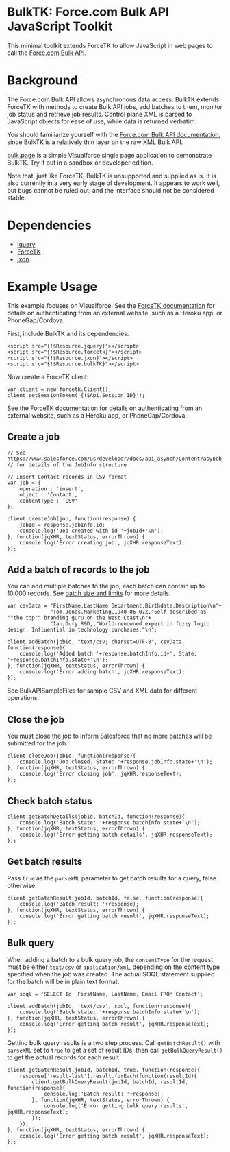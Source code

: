 BulkTK: Force.com Bulk API JavaScript Toolkit
=============================================

This minimal toolkit extends ForceTK to allow JavaScript in web pages to call the [Force.com Bulk API](https://www.salesforce.com/us/developer/docs/api_asynch/).

Background
==========

The Force.com Bulk API allows asynchronous data access. BulkTK extends ForceTK with methods to create Bulk API jobs, add batches to them, monitor job status and retrieve job results. Control plane XML is parsed to JavaScript objects for ease of use, while data is returned verbatim.

You should familiarize yourself with the [Force.com Bulk API documentation](https://www.salesforce.com/us/developer/docs/api_asynch/), since BulkTK is a relatively thin layer on the raw XML Bulk API.

[bulk.page](https://github.com/developerforce/Force.com-JavaScript-REST-Toolkit/blob/master/bulk.page) is a simple Visualforce single page application to demonstrate BulkTK. Try it out in a sandbox or developer edition.

Note that, just like ForceTK, BulkTK is unsupported and supplied as is. It is also currently in a very early stage of development. It appears to work well, but bugs cannot be ruled out, and the interface should not be considered stable.

Dependencies
============

 *  [jquery](http://jquery.com/)
 *  [ForceTK](https://github.com/developerforce/Force.com-JavaScript-REST-Toolkit)
 *  [jxon](https://github.com/wireload/Ratatosk/blob/master/jxon.js)

Example Usage
=============

This example focuses on Visualforce. See the [ForceTK documentation](https://github.com/developerforce/Force.com-JavaScript-REST-Toolkit) for details on authenticating from an external website, such as a Heroku app, or PhoneGap/Cordova.

First, include BulkTK and its dependencies:

    <script src="{!$Resource.jquery}"></script>
    <script src="{!$Resource.forcetk}"></script>
    <script src="{!$Resource.jxon}"></script>
    <script src="{!$Resource.bulkTK}"></script>

Now create a ForceTK client:

    var client = new forcetk.Client();
    client.setSessionToken('{!$Api.Session_ID}');

See the [ForceTK documentation](https://github.com/developerforce/Force.com-JavaScript-REST-Toolkit) for details on authenticating from an external website, such as a Heroku app, or PhoneGap/Cordova.

Create a job
------------

    // See https://www.salesforce.com/us/developer/docs/api_asynch/Content/asynch_api_reference_jobinfo.htm
    // for details of the JobInfo structure

    // Insert Contact records in CSV format
    var job = {
        operation : 'insert',
        object : 'Contact',
        contentType : 'CSV'
    };
    
    client.createJob(job, function(response) {
        jobId = response.jobInfo.id;
        console.log('Job created with id '+jobId+'\n');
    }, function(jqXHR, textStatus, errorThrown) {
        console.log('Error creating job', jqXHR.responseText);
    });          

Add a batch of records to the job
---------------------------------

You can add multiple batches to the job; each batch can contain up to 10,000 records. See [batch size and limits](https://www.salesforce.com/us/developer/docs/api_asynch/Content/asynch_api_concepts_limits.htm#batch_size_title) for more details.

    var csvData = "FirstName,LastName,Department,Birthdate,Description\n"+
                  "Tom,Jones,Marketing,1940-06-07Z,"Self-described as ""the top"" branding guru on the West Coast\n"+
                  "Ian,Dury,R&D,,"World-renowned expert in fuzzy logic design. Influential in technology purchases."\n";

    client.addBatch(jobId, "text/csv; charset=UTF-8", csvData, 
    function(response){
        console.log('Added batch '+response.batchInfo.id+'. State: '+response.batchInfo.state+'\n');
    }, function(jqXHR, textStatus, errorThrown) {
        console.log('Error adding batch', jqXHR.responseText);
    });

See BulkAPISampleFiles for sample CSV and XML data for different operations.

Close the job
-------------

You must close the job to inform Salesforce that no more batches will be submitted for the job.

    client.closeJob(jobId, function(response){
        console.log('Job closed. State: '+response.jobInfo.state+'\n');
    }, function(jqXHR, textStatus, errorThrown) {
        console.log('Error closing job', jqXHR.responseText);
    });

Check batch status
------------------

    client.getBatchDetails(jobId, batchId, function(response){
        console.log('Batch state: '+response.batchInfo.state+'\n');
    }, function(jqXHR, textStatus, errorThrown) {
        console.log('Error getting batch details', jqXHR.responseText);
    });

Get batch results
-----------------

Pass `true` as the `parseXML` parameter to get batch results for a query, false otherwise.

    client.getBatchResult(jobId, batchId, false, function(response){
        console.log('Batch result: '+response);
    }, function(jqXHR, textStatus, errorThrown) {
        console.log('Error getting batch result', jqXHR.responseText);
    });

Bulk query
----------

When adding a batch to a bulk query job, the `contentType` for the request must be either `text/csv` or `application/xml`, depending on the content type specified when the job was created. The actual SOQL statement supplied for the batch will be in plain text format.

    var soql = 'SELECT Id, FirstName, LastName, Email FROM Contact';

    client.addBatch(jobId, 'text/csv', soql, function(response){
        console.log('Batch state: '+response.batchInfo.state+'\n');
    }, function(jqXHR, textStatus, errorThrown) {
        console.log('Error getting batch result', jqXHR.responseText);
    });

Getting bulk query results is a two step process. Call `getBatchResult()` with `parseXML` set to `true` to get a set of result IDs, then call `getBulkQueryResult()` to get the actual records for each result

    client.getBatchResult(jobId, batchId, true, function(response){
        response['result-list'].result.forEach(function(resultId){
            client.getBulkQueryResult(jobId, batchId, resultId, function(response){
                console.log('Batch result: '+response);
            }, function(jqXHR, textStatus, errorThrown) {
                console.log('Error getting bulk query results', jqXHR.responseText);
            });
        });
    }, function(jqXHR, textStatus, errorThrown) {
        console.log('Error getting batch result', jqXHR.responseText);
    });

